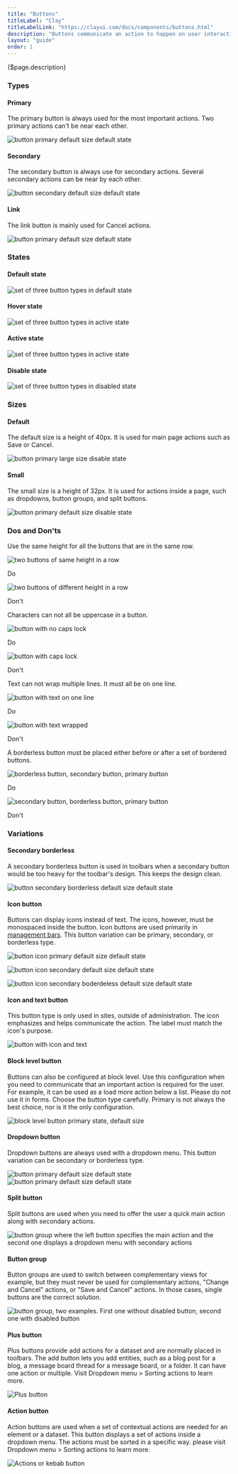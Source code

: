 ```yaml
---
title: "Buttons"
titleLabel: "Clay"
titleLabelLink: "https://clayui.com/docs/components/buttons.html"
description: "Buttons communicate an action to happen on user interaction."
layout: "guide"
order: 1
---
```


<div class="page-description">{$page.description}</div>

### Types

#### Primary
The primary button is always used for the most important actions. Two primary actions can't be near each other.

![button primary default size default state](../../../images/ButtonPrimary.jpg)

#### Secondary
The secondary button is always use for secondary actions. Several secondary actions can be near by each other.

![button secondary default size default state](../../../images/ButtonSecondary.jpg)

#### Link
The link button is mainly used for Cancel actions.

![button primary default size default state](../../../images/ButtonLink.jpg)

### States

#### Default state

![set of three button types in default state](../../../images/ButtonDefault.jpg)

#### Hover state

![set of three button types in active state](../../../images/ButtonHover.jpg)

#### Active state

![set of three button types in active state](../../../images/ButtonActive.jpg)

#### Disable state

![set of three button types in disabled state](../../../images/ButtonDisabled.jpg)

### Sizes

#### Default
The default size is a height of 40px. It is used for main page actions such as Save or Cancel.

![button primary large size disable state](../../../images/ButtonPrimary.jpg)

#### Small
The small size is a height of 32px. It is used for actions inside a page, such as dropdowns, button groups, and split buttons.

![button primary default size disable state](../../../images/ButtonPrimarySmall.jpg)

### Dos and Don'ts

Use the same height for all the buttons that are in the same row.

<div class="row">
	<div class="dodont col-lg">
		<img class="do" src="../../../images/ButtonSizeDo.jpg" alt="two buttons of same height in a row">
		<p class="do">Do</p>
	</div>
	<div class="dodont col-lg">
		<img class="dont" src="../../../images/ButtonSizeDont.jpg" alt="two buttons of different height in a row">
		<p class="dont">Don't</p>
	</div>
</div>

Characters can not all be uppercase in a button.

<div class="row">
	<div class="dodont col-lg">
		<img class="do" src="../../../images/ButtonCapitalizationDo.jpg" alt="button with no caps lock">
		<p class="do">Do</p>
	</div>
	<div class="dodont col-lg">
		<img class="dont" src="../../../images/ButtonCapitalizationDont.jpg" alt="button with caps lock">
		<p class="dont">Don't</p>
	</div>
</div>

Text can not wrap multiple lines. It must all be on one line.

<div class="row">
	<div class="dodont col-lg">
		<img class="do" src="../../../images/ButtonWrapDo.jpg" alt="button with text on one line">
		<p class="do">Do</p>
	</div>
	<div class="dodont col-lg">
		<img class="dont" src="../../../images/ButtonWrapDont.jpg" alt="button with text wrapped">
		<p class="dont">Don't</p>
	</div>
</div>

A borderless button must be placed either before or after a set of bordered buttons.

<div class="row">
	<div class="dodont col-lg">
		<img class="do" src="../../../images/ButtonIconDo.jpg" alt="borderless button, secondary button, primary button">
		<p class="do">Do</p>
	</div>
	<div class="dodont col-lg">
		<img class="dont" src="../../../images/ButtonIconDont.jpg" alt="secondary button, borderless button, primary button">
		<p class="dont">Don't</p>
	</div>
</div>

### Variations

#### Secondary borderless

A secondary borderless button is used in toolbars when a secondary button would be too heavy for the toolbar's design. This keeps the design clean.

![button secondary borderless default size default state](../../../images/ButtonBorderless.jpg)

#### Icon button

Buttons can display icons instead of text. The icons, however, must be monospaced inside the button. Icon buttons are used primarily in [management bars](./management_bar.html). This button variation can be primary, secondary, or borderless type.

![button icon primary default size default state](../../../images/ButtonIconPrimary.jpg)

![button icon secondary default size default state](../../../images/ButtonIconSecondary.jpg)

![button icon secondary boderdeless default size default state](../../../images/ButtonIconBorderless.jpg)

#### Icon and text button

This button type is only used in sites, outside of administration. The icon emphasizes and helps communicate the action. The label must match the icon's purpose.

![button with icon and text](../../../images/ButtonIconText.jpg)

#### Block level button

Buttons can also be configured at block level. Use this configuration when you need to communicate that an important action is required for the user. For example, it can be used as a load more action below a list. Please do not use it in forms. Choose the button type carefully. Primary is not always the best choice, nor is it the only configuration.

![block level button primary state, default size](../../../images/ButtonBlockLevel.jpg)

#### Dropdown button

Dropdown buttons are always used with a dropdown menu. This button variation can be secondary or borderless type.

![button primary default size default state](../../../images/ButtonDropdown.jpg)  
![button primary default size default state](../../../images/ButtonDropdownBorderless.jpg)

#### Split button

Split buttons are used when you need to offer the user a quick main action along with secondary actions.

![button group where the left button specifies the main action and the second one displays a dropdown menu with secondary actions](../../../images/ButtonSplit.jpg)

#### Button group

Button groups are used to switch between complementary views for example, but they must never be used for complementary actions, "Change and Cancel" actions, or "Save and Cancel" actions. In those cases, single buttons are the correct solution.

![button group, two examples. First one without disabled button, second one with disabled button](../../../images/ButtonGroup.jpg)

#### Plus button

Plus buttons provide add actions for a dataset and are normally placed in toolbars. The add button lets you add entities, such as a blog post for a blog, a message board thread for a message board, or a folder. It can have one action or multiple. Visit Dropdown menu > Sorting actions to learn more.

![Plus button](../../../images/ButtonActionPlus.jpg)

#### Action button

Action buttons are used when a set of contextual actions are needed for an element or a dataset. This button displays a set of actions inside a dropdown menu. The actions must be sorted in a specific way. please visit Dropdown menu > Sorting actions to learn more.

![Actions or kebab button](../../../images/ButtonActionKebab.jpg)  
